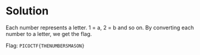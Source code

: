 # Solution
Each number represents a letter. 1 = a, 2 = b and so on. By converting each number to a letter, we get the flag.

Flag: `PICOCTF{THENUMBERSMASON}`